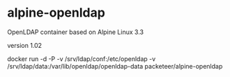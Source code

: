# alpine-openldap
OpenLDAP container based on Alpine Linux 3.3

version 1.02

docker run -d -P -v /srv/ldap/conf:/etc/openldap -v /srv/ldap/data:/var/lib/openldap/openldap-data packeteer/alpine-openldap
